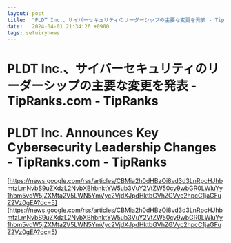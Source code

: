 ```yaml
---
layout: post
title:  "PLDT Inc.、サイバーセキュリティのリーダーシップの主要な変更を発表 - TipRanks.com - TipRanks"
date:   2024-04-01 21:34:26 +0900
tags: setuirynews 
---
```


# PLDT Inc.、サイバーセキュリティのリーダーシップの主要な変更を発表 - TipRanks.com - TipRanks



# PLDT Inc. Announces Key Cybersecurity Leadership Changes - TipRanks.com - TipRanks

[https://news.google.com/rss/articles/CBMia2h0dHBzOi8vd3d3LnRpcHJhbmtzLmNvbS9uZXdzL2NvbXBhbnktYW5ub3VuY2VtZW50cy9wbGR0LWluYy1hbm5vdW5jZXMta2V5LWN5YmVyc2VjdXJpdHktbGVhZGVyc2hpcC1jaGFuZ2Vz0gEA?oc=5](https://news.google.com/rss/articles/CBMia2h0dHBzOi8vd3d3LnRpcHJhbmtzLmNvbS9uZXdzL2NvbXBhbnktYW5ub3VuY2VtZW50cy9wbGR0LWluYy1hbm5vdW5jZXMta2V5LWN5YmVyc2VjdXJpdHktbGVhZGVyc2hpcC1jaGFuZ2Vz0gEA?oc=5)

